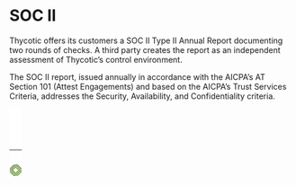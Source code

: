 ﻿[title]: # (SOC II)
[tags]: # (Account Lifecycle Manager,ALM,)
[priority]: # (8540)

# SOC II

Thycotic offers its customers a SOC II Type II Annual Report documenting two rounds of checks. A third party creates the report as an independent assessment of Thycotic’s control environment.

The SOC II report, issued annually in accordance with the AICPA’s AT Section 101 (Attest Engagements) and based on the AICPA’s Trust Services Criteria, addresses the Security, Availability, and Confidentiality criteria.

![Article End](../alm-bug.png)

  

  
